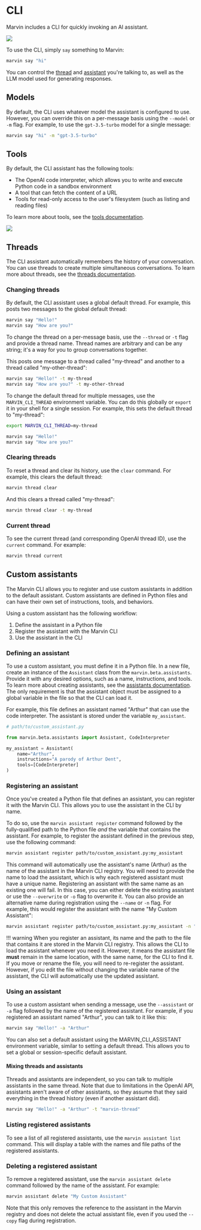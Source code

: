 # CLI

Marvin includes a CLI for quickly invoking an AI assistant.

![](/assets/images/docs/cli/hero.png)

To use the CLI, simply `say` something to Marvin:

```bash
marvin say "hi"
```

You can control the [thread](#threads) and [assistant](#custom-assistants) you're talking to, as well as the LLM model used for generating responses.

## Models

By default, the CLI uses whatever model the assistant is configured to use. However, you can override this on a per-message basis using the `--model` or `-m` flag. For example, to use the `gpt-3.5-turbo` model for a single message:

```bash
marvin say "hi" -m "gpt-3.5-turbo"
```

## Tools

By default, the CLI assistant has the following tools:

- The OpenAI code interpreter, which allows you to write and execute Python code in a sandbox environment
- A tool that can fetch the content of a URL
- Tools for read-only access to the user's filesystem (such as listing and reading files)

To learn more about tools, see the [tools documentation](/docs/interactive/assistants/#tools).

![](/assets/images/docs/cli/tools.png)

## Threads

The CLI assistant automatically remembers the history of your conversation. You can use threads to create multiple simultaneous conversations. To learn more about threads, see the [threads documentation](/docs/interactive/assistants/#threads).

### Changing threads

By default, the CLI assistant uses a global default thread. For example, this posts two messages to the global default thread:

```bash
marvin say "Hello!"
marvin say "How are you?"
```

To change the thread on a per-message basis, use the `--thread` or `-t` flag and provide a thread name. Thread names are arbitrary and can be any string; it's a way for you to group conversations together.

This posts one message to a thread called "my-thread" and another to a thread called "my-other-thread":

```bash
marvin say "Hello!" -t my-thread
marvin say "How are you?" -t my-other-thread
```

To change the default thread for multiple messages, use the `MARVIN_CLI_THREAD` environment variable. You can do this globally or `export` it in your shell for a single session. For example, this sets the default thread to "my-thread":

```bash
export MARVIN_CLI_THREAD=my-thread

marvin say "Hello!"
marvin say "How are you?"
```

### Clearing threads

To reset a thread and clear its history, use the `clear` command. For example, this clears the default thread:

```bash
marvin thread clear
```

And this clears a thread called "my-thread":

```bash
marvin thread clear -t my-thread
```


### Current thread

To see the current thread (and corresponding OpenAI thread ID), use the `current` command. For example:

```bash
marvin thread current
```

## Custom assistants

The Marvin CLI allows you to register and use custom assistants in addition to the default assistant. Custom assistants are defined in Python files and can have their own set of instructions, tools, and behaviors.

Using a custom assistant has the following workflow:

1. Define the assistant in a Python file
2. Register the assistant with the Marvin CLI
3. Use the assistant in the CLI

### Defining an assistant

To use a custom assistant, you must define it in a Python file. In a new file, create an instance of the `Assistant` class from the `marvin.beta.assistants`. Provide it with any desired options, such as a name, instructions, and tools. To learn more about creating assistants, see the [assistants documentation](/docs/interactive/assistants/). The only requirement is that the assistant object must be assigned to a global variable in the file so that the CLI can load it.

For example, this file defines an assistant named "Arthur" that can use the code interpreter. The assistant is stored under the variable `my_assistant`.

```python
# path/to/custom_assistant.py

from marvin.beta.assistants import Assistant, CodeInterpreter

my_assistant = Assistant(
    name="Arthur",
    instructions="A parody of Arthur Dent",
    tools=[CodeInterpreter]
)
```

### Registering an assistant

Once you've created a Python file that defines an assistant, you can register it with the Marvin CLI. This allows you to use the assistant in the CLI by name.

To do so, use the `marvin assistant register` command followed by the fully-qualified path to the Python file *and* the variable that contains the assistant. For example, to register the assistant defined in the previous step, use the following command:

```bash
marvin assistant register path/to/custom_assistant.py:my_assistant
```

This command will automatically use the assistant's name (Arthur) as the name of the assistant in the Marvin CLI registry. You will need to provide the name to load the assistant, which is why each registered assistant must have a unique name. Registering an assistant with the same name as an existing one will fail. In this case, you can either delete the existing assistant or use the `--overwrite` or `-o` flag to overwrite it. You can also provide an alternative name during registration using the `--name` or `-n` flag. For example, this would register the assistant with the name "My Custom Assistant":

```bash
marvin assistant register path/to/custom_assistant.py:my_assistant -n "My Custom Assistant"
```


!!! warning 
    When you register an assistant, its name and the path to the file that contains it are stored in the Marvin CLI registry. This allows the CLI to load the assistant whenever you need it. However, it means the assistant file **must** remain in the same location, with the same name, for the CLI to find it. If you move or rename the file, you will need to re-register the assistant. However, if you edit the file without changing the variable name of the assistant, the CLI will automatically use the updated assistant.



### Using an assistant

To use a custom assistant when sending a message, use the `--assistant` or `-a` flag followed by the name of the registered assistant. For example, if you registered an assistant named "Arthur", you can talk to it like this:

```bash
marvin say "Hello!" -a "Arthur"
```

You can also set a default assistant using the MARVIN_CLI_ASSISTANT environment variable, similar to setting a default thread. This allows you to set a global or session-specific default assistant.

#### Mixing threads and assistants

Threads and assistants are independent, so you can talk to multiple assistants in the same thread. Note that due to limitations in the OpenAI API, assistants aren't aware of other assistants, so they assume that they said everything in the thread history (even if another assistant did).

```bash
marvin say "Hello!" -a "Arthur" -t "marvin-thread"
```

### Listing registered assistants

To see a list of all registered assistants, use the `marvin assistant list` command. This will display a table with the names and file paths of the registered assistants.

### Deleting a registered assistant

To remove a registered assistant, use the `marvin assistant delete` command followed by the name of the assistant. For example:

```bash
marvin assistant delete "My Custom Assistant"
```

Note that this only removes the reference to the assistant in the Marvin registry and does not delete the actual assistant file, even if you used the `--copy` flag during registration.
